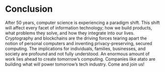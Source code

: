 # Conclusion

After 50 years, computer science is experiencing a paradigm shift. This shift will affect every facet of information technology; how we build products, what problems they solve, and how they integrate into our lives. Cryptography and blockchains are the driving forces tearing apart the notion of personal computers and inventing privacy-preserving, secured computing. The implications for individuals, families, businesses, and society are profound and not fully understood. An enormous amount of work lies ahead to create tomorrow’s computing. Companies like atato are building what will power tomorrow’s tech industry. Come and join us!  


